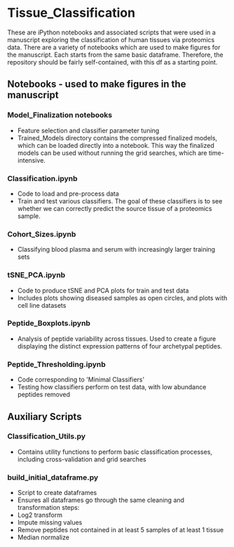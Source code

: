 # Tissue_Classification

These are iPython notebooks and associated scripts that were used in a manuscript exploring the classification of human tissues via proteomics data. There are a variety of notebooks which are used to make figures for the manuscript. Each starts from the same basic dataframe. Therefore, the repository should be fairly self-contained, with this df as a starting point.


## Notebooks - used to make figures in the manuscript

### Model_Finalization notebooks
* Feature selection and classifier parameter tuning
* Trained_Models directory contains the compressed finalized models, which can be loaded directly into a notebook. This way the finalized models can be used without running the grid searches, which are time-intensive.

### Classification.ipynb
* Code to load and pre-process data
* Train and test various classifiers. The goal of these classifiers is to see whether we can correctly predict the source tissue of a proteomics sample.

### Cohort_Sizes.ipynb
* Classifying blood plasma and serum with increasingly larger training sets

### tSNE_PCA.ipynb
* Code to produce tSNE and PCA plots for train and test data
* Includes plots showing diseased samples as open circles, and plots with cell line datasets

### Peptide_Boxplots.ipynb
* Analysis of peptide variability across tissues. Used to create a figure displaying the distinct expression patterns of four archetypal peptides.

### Peptide_Thresholding.ipynb
* Code corresponding to 'Minimal Classifiers'
* Testing how classifiers perform on test data, with low abundance peptides removed


## Auxiliary Scripts
### Classification_Utils.py
* Contains utility functions to perform basic classification processes, including cross-validation and grid searches

### build_initial_dataframe.py
* Script to create dataframes
* Ensures all dataframes go through the same cleaning and transformation steps:
 * Log2 transform
 * Impute missing values
 * Remove peptides not contained in at least 5 samples of at least 1 tissue
 * Median normalize
